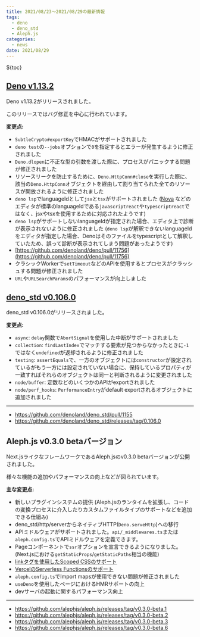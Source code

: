 ```yaml
---
title: 2021/08/23〜2021/08/29の最新情報
tags:
  - deno
  - deno_std
  - Aleph.js
categories:
  - news
date: 2021/08/29
---
```


${toc}

## [Deno v1.13.2](https://github.com/denoland/deno/releases/tag/v1.13.2)

Deno v1.13.2がリリースされました。

このリリースではバグ修正を中心に行われています。

**変更点:**

- `SubtleCrypto#exportKey`でHMACがサポートされました
- `deno test`の`--jobs`オプションで`0`を指定するとエラーが発生するように修正されました
- `Deno.dlopen`に不正な型の引数を渡した際に、プロセスがパニックする問題が修正されました
- リソースリークを防止するために、`Deno.HttpConn#close`を実行した際に、該当の`Deno.HttpConn`オブジェクトを経由して割り当てられた全てのリソースが開放されるように修正されました
- `deno lsp`でlanguageIdとして`jsx`と`tsx`がサポートされました ([Nova](https://nova.app/) などのエディタが標準のlanguageIdである`javascriptreact`や`typescriptreact`ではなく、jsxやtsxを使用するために対応されたようです)
- `deno lsp`がサポートしないlanguageIdが指定された場合、エディタ上で診断が表示されないように修正されました (`deno lsp`が解釈できないlanguageIdをエディタが指定した場合、Denoはそのファイルをtypescriptとして解釈していたため、誤って診断が表示されてしまう問題があったようです)
- [https://github.com/denoland/deno/pull/11756](https://github.com/denoland/deno/pull/11756)
- クラシックWorkerで`setTimeout`などのAPIを使用するとプロセスがクラッシュする問題が修正されました
- `URL`や`URLSearchParams`のパフォーマンスが向上しました

## [deno_std v0.106.0](https://github.com/denoland/deno_std/pull/1155)

deno_std v0.106.0がリリースされました。

**変更点:**

- `async`: `delay`関数で`AbortSignal`を使用した中断がサポートされました
- `collection`: `findLastIndex`でマッチする要素が見つからなかったときに`-1`ではなく`undefined`が返却されるように修正されました
- `testing`: `assertEquals`で、一方のオブジェクトには`constructor`が設定されているがもう一方には設定されていない場合に、保持しているプロパティが一致すればそれらのオブジェクトは同一と判断されるように変更されました
- `node/buffer`: 定数などのいくつかのAPIがexportされました
- `node/perf_hooks`: `PerformanceEntry`がdefault exportされるオブジェクトに追加されました

---

- https://github.com/denoland/deno_std/pull/1155
- https://github.com/denoland/deno_std/releases/tag/0.106.0

## Aleph.js v0.3.0 betaバージョン

Next.jsライクなフレームワークであるAleph.jsのv0.3.0 betaバージョンが公開されました。

様々な機能の追加やパフォーマンスの向上などが図られています。

**主な変更点:**

- 新しいプラグインシステムの提供 (Aleph.jsのランタイムを拡張し、コードの変換プロセスに介入したりカスタムファイルタイプのサポートなどを追加できる仕組み)
- deno_std/http/serverからネイティブHTTP(`Deno.serveHttp`)への移行
- APIミドルウェアがサポートされました。`api/_middlewares.ts`または`aleph.config.ts`でAPIミドルウェアを定義できます。
- Pageコンポーネントで`ssr`オプションを宣言できるようになりました。(Next.jsにおける`getStaticProps`/`getStaticPaths`相当の機能)
- [linkタグを使用したScoped CSSのサポート](https://github.com/alephjs/alephjs.org/blob/5297a70c4f36e024181898d376a9e580bf8f8962/pages/docs/basic-features/built-in-css-support.md#css-modules)
- [VercelのServerless Functionsのサポート](https://github.com/alephjs/vercel-aleph)
- `aleph.config.ts`でImport mapsが使用できない問題が修正されました
- `useDeno`を使用したページにおけるHMRサポートの向上
- devサーバの起動に関するパフォーマンス向上

---

- https://github.com/alephjs/aleph.js/releases/tag/v0.3.0-beta.1
- https://github.com/alephjs/aleph.js/releases/tag/v0.3.0-beta.2
- https://github.com/alephjs/aleph.js/releases/tag/v0.3.0-beta.3
- https://github.com/alephjs/aleph.js/releases/tag/v0.3.0-beta.6
